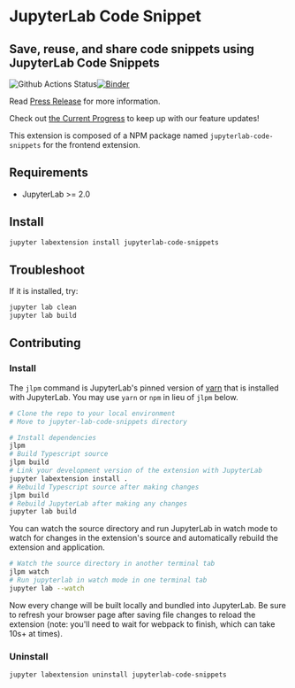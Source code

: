 # JupyterLab Code Snippet

## Save, reuse, and share code snippets using JupyterLab Code Snippets

![Github Actions Status](https://github.com/jupytercalpoly/jupyterlab-code-snippets/workflows/Build/badge.svg)[![Binder](https://mybinder.org/badge_logo.svg)](https://mybinder.org/v2/gh/jupytercalpoly/jupyterlab-code-snippets.git/master)

Read [Press Release](./PRESSRELEASE.md) for more information.

Check out [the Current Progress](./PROGRESS.md) to keep up with our feature updates!

This extension is composed of a NPM package named `jupyterlab-code-snippets`
for the frontend extension.

## Requirements

- JupyterLab >= 2.0

## Install

```bash
jupyter labextension install jupyterlab-code-snippets
```

## Troubleshoot

If it is installed, try:

```bash
jupyter lab clean
jupyter lab build
```

## Contributing

### Install

The `jlpm` command is JupyterLab's pinned version of
[yarn](https://yarnpkg.com/) that is installed with JupyterLab. You may use
`yarn` or `npm` in lieu of `jlpm` below.

```bash
# Clone the repo to your local environment
# Move to jupyter-lab-code-snippets directory

# Install dependencies
jlpm
# Build Typescript source
jlpm build
# Link your development version of the extension with JupyterLab
jupyter labextension install .
# Rebuild Typescript source after making changes
jlpm build
# Rebuild JupyterLab after making any changes
jupyter lab build
```

You can watch the source directory and run JupyterLab in watch mode to watch for changes in the extension's source and automatically rebuild the extension and application.

```bash
# Watch the source directory in another terminal tab
jlpm watch
# Run jupyterlab in watch mode in one terminal tab
jupyter lab --watch
```

Now every change will be built locally and bundled into JupyterLab. Be sure to refresh your browser page after saving file changes to reload the extension (note: you'll need to wait for webpack to finish, which can take 10s+ at times).

### Uninstall

```bash
jupyter labextension uninstall jupyterlab-code-snippets
```
